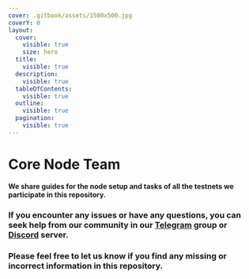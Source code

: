 ```yaml
---
cover: .gitbook/assets/1500x500.jpg
coverY: 0
layout:
  cover:
    visible: true
    size: hero
  title:
    visible: true
  description:
    visible: true
  tableOfContents:
    visible: true
  outline:
    visible: true
  pagination:
    visible: true
---
```


# Core Node Team

**We share guides for the node setup and tasks of all the testnets we participate in this repository.**

### If you encounter any issues or have any questions, you can seek help from our community in our [Telegram](https://t.me/corenodechat) group or [Discord](https://discord.gg/ezdCfUEc) server.

### Please feel free to let us know if you find any missing or incorrect information in this repository.

##
